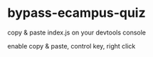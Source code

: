 # bypass-ecampus-quiz

copy & paste index.js on your devtools console

enable copy & paste, control key, right click
